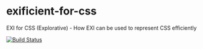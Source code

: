 # exificient-for-css

EXI for CSS (Explorative) - How EXI can be used to represent CSS efficiently 

[![Build Status](https://travis-ci.org/EXIficient/exificient-for-css.svg?branch=master)](https://travis-ci.org/EXIficient/exificient-for-css)
